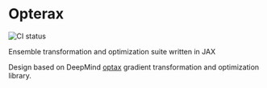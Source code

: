 # Opterax

![CI status](https://github.com/bischtob/opterax/workflows/tests/badge.svg)

Ensemble transformation and optimization suite written in JAX

Design based on DeepMind [optax](https://github.com/deepmind/optax) gradient transformation and optimization library.
